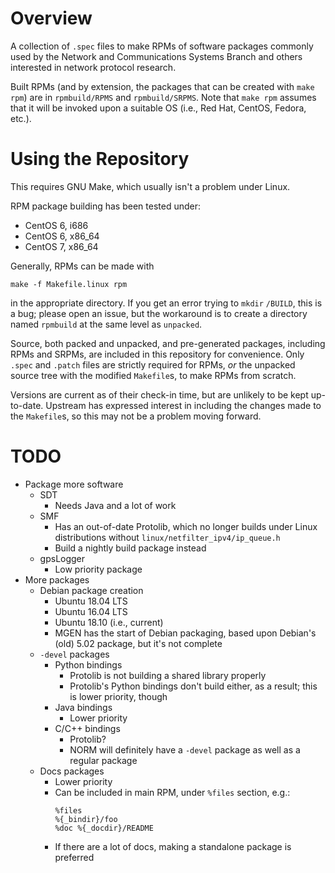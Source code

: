 # Overview
A collection of `.spec` files to make RPMs of software packages commonly
used by the Network and Communications Systems Branch and others interested
in network protocol research.

Built RPMs (and by extension, the packages that can be created with `make
rpm`) are in `rpmbuild/RPMS` and `rpmbuild/SRPMS`.  Note that `make rpm`
assumes that it will be invoked upon a suitable OS (i.e., Red Hat, CentOS,
Fedora, etc.).

# Using the Repository

This requires GNU Make, which usually isn't a problem under Linux.

RPM package building has been tested under:
- CentOS 6, i686
- CentOS 6, x86_64
- CentOS 7, x86_64

Generally, RPMs can be made with
```shell
make -f Makefile.linux rpm
```
in the appropriate directory.  If you get an error trying to `mkdir`
`/BUILD`, this is a bug; please open an issue, but the workaround is to
create a directory named `rpmbuild` at the same level as `unpacked`.

Source, both packed and unpacked, and pre-generated packages, including RPMs
and SRPMs, are included in this repository for convenience.  Only `.spec`
and `.patch` files are strictly required for RPMs, *or* the unpacked source
tree with the modified `Makefile`s, to make RPMs from scratch.

Versions are current as of their check-in time, but are unlikely to be kept
up-to-date.  Upstream has expressed interest in including the changes made
to the `Makefile`s, so this may not be a problem moving forward.

# TODO
- Package more software
  - SDT
    - Needs Java and a lot of work
  - SMF
    - Has an out-of-date Protolib, which no longer builds under Linux
      distributions without `linux/netfilter_ipv4/ip_queue.h`
    - Build a nightly build package instead
  - gpsLogger
    - Low priority package
- More packages
  - Debian package creation
    - Ubuntu 18.04 LTS
    - Ubuntu 16.04 LTS
    - Ubuntu 18.10 (i.e., current)
    - MGEN has the start of Debian packaging, based upon Debian's (old) 5.02
      package, but it's not complete
  - `-devel` packages
    - Python bindings
      - Protolib is not building a shared library properly
      - Protolib's Python bindings don't build either, as a result; this is
        lower priority, though
    - Java bindings
      - Lower priority
    - C/C++ bindings
      - Protolib?
      - NORM will definitely have a `-devel` package as well as a regular
        package
  - Docs packages
    - Lower priority
    - Can be included in main RPM, under `%files` section, e.g.:
      ```spec
      %files
      %{_bindir}/foo
      %doc %{_docdir}/README
      ```
    - If there are a lot of docs, making a standalone package is preferred
